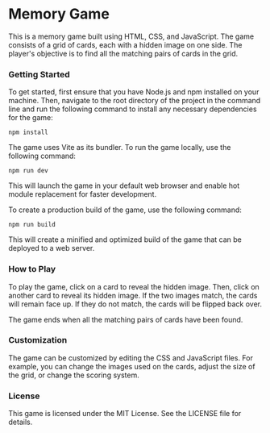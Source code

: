 # Memory Game
This is a memory game built using HTML, CSS, and JavaScript. The game consists of a grid of cards, each with a hidden image on one side. The player's objective is to find all the matching pairs of cards in the grid.

### Getting Started
To get started, first ensure that you have Node.js and npm installed on your machine. Then, navigate to the root directory of the project in the command line and run the following command to install any necessary dependencies for the game:
```
npm install
```
The game uses Vite as its bundler. To run the game locally, use the following command:
```
npm run dev
```
This will launch the game in your default web browser and enable hot module replacement for faster development.

To create a production build of the game, use the following command:
```
npm run build
```
This will create a minified and optimized build of the game that can be deployed to a web server.

### How to Play
To play the game, click on a card to reveal the hidden image. Then, click on another card to reveal its hidden image. If the two images match, the cards will remain face up. If they do not match, the cards will be flipped back over.

The game ends when all the matching pairs of cards have been found.
### Customization
The game can be customized by editing the CSS and JavaScript files. For example, you can change the images used on the cards, adjust the size of the grid, or change the scoring system.

### License
This game is licensed under the MIT License. See the LICENSE file for details.

